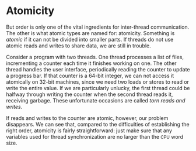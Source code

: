 # Atomicity

But order is only one of the vital ingredients for inter-thread communication.
The other is what atomic types are named for: atomicity.
Something is *atomic* if it can not be divided into smaller parts.
If threads do not use atomic reads and writes to share data, we are still in trouble.

Consider a program with two threads.
One thread processes a list of files, incrementing a counter each time it finishes working on one.
The other thread handles the user interface, periodically reading the counter to update a progress bar.
If that counter is a 64-bit integer, we can not access it atomically on 32-bit machines,
since we need two loads or stores to read or write the entire value.
If we are particularly unlucky, the first thread could be halfway through writing the counter when the second thread reads it,
receiving garbage.
These unfortunate occasions are called *torn reads and writes*.

If reads and writes to the counter are atomic, however, our problem disappears.
We can see that, compared to the difficulties of establishing the right order,
atomicity is fairly straightforward:
just make sure that any variables used for thread synchronization
are no larger than the <small>CPU</small> word size.
